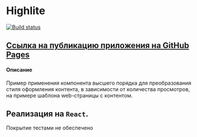 # Highlite

[![Build status](https://ci.appveyor.com/api/projects/status/862v5r8wt67srl06?svg=true)](https://ci.appveyor.com/project/AACMKT/ra-hoc_highlight/)

[Ссылка на публикацию приложения на GitHub Pages](https://aacmkt.github.io/ra-hoc_highlight/)
---

#### Описание

Пример применения компонента высшего порядка для преобразования стиля оформления контента, в зависимости от количества просмотров, на примере шаблона web-страницы с контентом.

Реализация на `React`.
---
Покрытие тестами не обеспечено